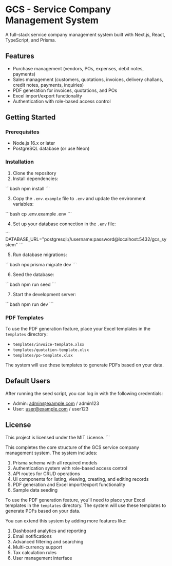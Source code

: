 # GCS - Service Company Management System

A full-stack service company management system built with Next.js, React, TypeScript, and Prisma.

## Features

- Purchase management (vendors, POs, expenses, debit notes, payments)
- Sales management (customers, quotations, invoices, delivery challans, credit notes, payments, inquiries)
- PDF generation for invoices, quotations, and POs
- Excel import/export functionality
- Authentication with role-based access control

## Getting Started

### Prerequisites

- Node.js 16.x or later
- PostgreSQL database (or use Neon)

### Installation

1. Clone the repository
2. Install dependencies:

\`\`\`bash
npm install
\`\`\`

3. Copy the `.env.example` file to `.env` and update the environment variables:

\`\`\`bash
cp .env.example .env
\`\`\`

4. Set up your database connection in the `.env` file:

\`\`\`
DATABASE_URL="postgresql://username:password@localhost:5432/gcs_system"
\`\`\`

5. Run database migrations:

\`\`\`bash
npx prisma migrate dev
\`\`\`

6. Seed the database:

\`\`\`bash
npm run seed
\`\`\`

7. Start the development server:

\`\`\`bash
npm run dev
\`\`\`

### PDF Templates

To use the PDF generation feature, place your Excel templates in the `templates` directory:

- `templates/invoice-template.xlsx`
- `templates/quotation-template.xlsx`
- `templates/po-template.xlsx`

The system will use these templates to generate PDFs based on your data.

## Default Users

After running the seed script, you can log in with the following credentials:

- Admin: admin@example.com / admin123
- User: user@example.com / user123

## License

This project is licensed under the MIT License.
\`\`\`

This completes the core structure of the GCS service company management system. The system includes:

1. Prisma schema with all required models
2. Authentication system with role-based access control
3. API routes for CRUD operations
4. UI components for listing, viewing, creating, and editing records
5. PDF generation and Excel import/export functionality
6. Sample data seeding

To use the PDF generation feature, you'll need to place your Excel templates in the `templates` directory. The system will use these templates to generate PDFs based on your data.

You can extend this system by adding more features like:

1. Dashboard analytics and reporting
2. Email notifications
3. Advanced filtering and searching
4. Multi-currency support
5. Tax calculation rules
6. User management interface
